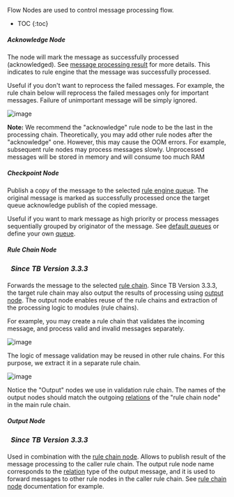 
Flow Nodes are used to control message processing flow.

* TOC
{:toc}

##### Acknowledge Node

The node will mark the message as successfully processed (acknowledged). See [message processing result](/docs/{{docsPrefix}}user-guide/rule-engine-2-0/overview/#message-processing-result) for more details. 
This indicates to rule engine that the message was successfully processed.

Useful if you don't want to reprocess the failed messages. 
For example, the rule chain below will reprocess the failed messages only for important messages. 
Failure of unimportant message will be simply ignored. 

![image](https://img.thingsboard.io/user-guide/rule-engine-2-0/nodes/acknowledge-failed.png)

**Note:** We recommend the "acknowledge" rule node to be the last in the processing chain.
Theoretically, you may add other rule nodes after the "acknowledge" one. However, this may cause the OOM errors. 
For example, subsequent rule nodes may process messages slowly. Unprocessed messages will be stored in memory and will consume too much RAM  

##### Checkpoint Node

Publish a copy of the message to the selected [rule engine queue](/docs/{{docsPrefix}}user-guide/rule-engine-2-5/queues/).
The original message is marked as successfully processed once the target queue acknowledge publish of the copied message. 

Useful if you want to mark message as high priority or process messages sequentially grouped by originator of the message. 
See [default queues](/docs/{{docsPrefix}}user-guide/rule-engine-2-5/queues/#default-queues) or define your own [queue](/docs/{{docsPrefix}}user-guide/rule-engine-2-5/queues/). 

##### Rule Chain Node

<table  style="width:250px;">
   <thead>
     <tr>
	 <td style="text-align: center"><strong><em>Since TB Version 3.3.3</em></strong></td>
     </tr>
   </thead>
</table> 

Forwards the message to the selected [rule chain](/docs/{{docsPrefix}}user-guide/rule-engine-2-0/overview/#rule-chain).
Since TB Version 3.3.3, the target rule chain may also output the results of processing using [output node](#output-node). 
The output node enables reuse of the rule chains and extraction of the processing logic to modules (rule chains).

For example, you may create a rule chain that validates the incoming message, and process valid and invalid messages separately.

![image](https://img.thingsboard.io/user-guide/rule-engine-2-0/nodes/rule-chain-node-main.png)

The logic of message validation may be reused in other rule chains. For this purpose, we extract it in a separate rule chain.

![image](https://img.thingsboard.io/user-guide/rule-engine-2-0/nodes/rule-chain-node-inner.png)

Notice the "Output" nodes we use in validation rule chain. 
The names of the output nodes should match the outgoing [relations](/docs/{{docsPrefix}}user-guide/rule-engine-2-0/overview/#rule-node-connection) of the "rule chain node" in the main rule chain.

##### Output Node

<table  style="width:250px;">
   <thead>
     <tr>
	 <td style="text-align: center"><strong><em>Since TB Version 3.3.3</em></strong></td>
     </tr>
   </thead>
</table> 

Used in combination with the [rule chain node](#rule-chain-node). Allows to publish result of the message processing to the caller rule chain. 
The output rule node name corresponds to the [relation](/docs/{{docsPrefix}}user-guide/rule-engine-2-0/overview/#rule-node-connection) type of the output message,
and it is used to forward messages to other rule nodes in the caller rule chain.
See [rule chain node](#rule-chain-node) documentation for example.